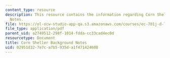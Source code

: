 ```yaml
---
content_type: resource
description: This resource contains the information regarding Corn Sheller Background
  Notes.
file: https://ol-ocw-studio-app-qa.s3.amazonaws.com/courses/ec-701j-d-lab-i-development-fall-2009/02951d327e7ca7b5935da1f471424608_MITEC_701JF09_corn_bg.pdf
file_type: application/pdf
parent_uid: a2749512-298f-1014-fdda-cc33cad4ec0d
resourcetype: Document
title: Corn Sheller Background Notes
uid: 02951d32-7e7c-a7b5-935d-a1f471424608
---
```

